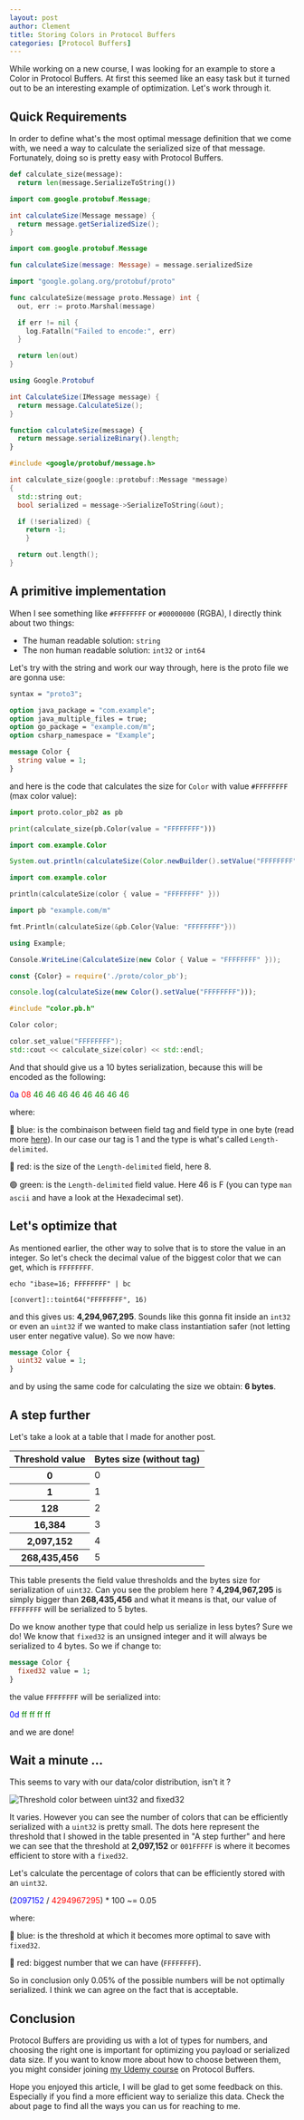 ```yaml
---
layout: post
author: Clement
title: Storing Colors in Protocol Buffers
categories: [Protocol Buffers]
---
```


While working on a new course, I was looking for an example to store a Color in Protocol Buffers. At first this seemed like an easy task but it turned out to be an interesting example of optimization. Let's work through it.

## Quick Requirements

In order to define what's the most optimal message definition that we come with, we need a way to calculate the serialized size of that message. Fortunately, doing so is pretty easy with Protocol Buffers.

```python Python
def calculate_size(message):
  return len(message.SerializeToString())
```
```java Java
import com.google.protobuf.Message;

int calculateSize(Message message) {
  return message.getSerializedSize();
}
```
```kotlin Kotlin
import com.google.protobuf.Message

fun calculateSize(message: Message) = message.serializedSize
```
```go Go
import "google.golang.org/protobuf/proto"

func calculateSize(message proto.Message) int {
  out, err := proto.Marshal(message)

  if err != nil {
    log.Fatalln("Failed to encode:", err)
  }

  return len(out)
}
```
```csharp C#
using Google.Protobuf

int CalculateSize(IMessage message) {
  return message.CalculateSize();
}
```
```js JS
function calculateSize(message) {
  return message.serializeBinary().length;
}
```
```cpp C++
#include <google/protobuf/message.h>

int calculate_size(google::protobuf::Message *message)
{
  std::string out;
  bool serialized = message->SerializeToString(&out);

  if (!serialized) {
    return -1;
	}

  return out.length();
}
```

## A primitive implementation

When I see something like `#FFFFFFFF` or `#00000000` (RGBA), I directly think about two things:

- The human readable solution: `string`
- The non human readable solution: `int32` or `int64`

Let's try with the string and work our way through, here is the proto file we are gonna use:

```proto
syntax = "proto3";

option java_package = "com.example";
option java_multiple_files = true;
option go_package = "example.com/m";
option csharp_namespace = "Example";

message Color {
  string value = 1;
}
```

and here is the code that calculates the size for `Color` with value `#FFFFFFFF` (max color value):

```python Python
import proto.color_pb2 as pb

print(calculate_size(pb.Color(value = "FFFFFFFF")))
```
```java Java
import com.example.Color

System.out.println(calculateSize(Color.newBuilder().setValue("FFFFFFFF").build()));
```
```kotlin Kotlin
import com.example.color

println(calculateSize(color { value = "FFFFFFFF" }))
```
```go Go
import pb "example.com/m"

fmt.Println(calculateSize(&pb.Color{Value: "FFFFFFFF"}))
```
```csharp C#
using Example;

Console.WriteLine(CalculateSize(new Color { Value = "FFFFFFFF" }));
```
```js JS
const {Color} = require('./proto/color_pb');

console.log(calculateSize(new Color().setValue("FFFFFFFF")));
```
```cpp C++
#include "color.pb.h"

Color color;

color.set_value("FFFFFFFF");
std::cout << calculate_size(color) << std::endl;
```

And that should give us a 10 bytes serialization, because this will be encoded as the following:

<p class="text-center h4">
  <span style="color: blue">0a</span>
  <span style="color: red">08</span>
  <span style="color: green">46 46 46 46 46 46 46 46</span>
</p>

where:

🔵 blue: is the combinaison between field tag and field type in one byte (read more [here](https://developers.google.com/protocol-buffers/docs/encoding#structure)). In our case our tag is 1 and the type is what's called `Length-delimited`.

🔴 red: is the size of the `Length-delimited` field, here 8.

🟢 green: is the `Length-delimited` field value. Here 46 is F (you can type `man ascii` and have a look at the Hexadecimal set).

## Let's optimize that

As mentioned earlier, the other way to solve that is to store the value in an integer. So let's check the decimal value of the biggest color that we can get, which is `FFFFFFFF`. 

```shell Linux/Mac
echo "ibase=16; FFFFFFFF" | bc
```
```shell Windows (Powershell)
[convert]::toint64("FFFFFFFF", 16)
```

and this gives us: **4,294,967,295**. Sounds like this gonna fit inside an `int32` or even an `uint32` if we wanted to make class instantiation safer (not letting user enter negative value). So we now have:

```proto
message Color {
  uint32 value = 1;
}
```

and by using the same code for calculating the size we obtain: **6 bytes**.

## A step further

Let's take a look at a table that I made for another post.

<div class="table-responsive">
<table class="table table-striped table-borderless">
  <thead>
    <tr>
      <th scope="col" class="text-center">Threshold value</th>
      <th scope="col" class="text-center">Bytes size (without tag)</th>
    </tr>
  </thead>
  <tbody>
    <tr>
      <th scope="row" class="text-center">0</th>
      <td class="text-center">0</td>
    </tr>
    <tr>
      <th scope="row" class="text-center">1</th>
      <td class="text-center">1</td>
    </tr>
    <tr>
      <th scope="row" class="text-center">128</th>
      <td class="text-center">2</td>
    </tr>
		<tr>
      <th scope="row" class="text-center">16,384</th>
      <td class="text-center">3</td>
    </tr>
		<tr>
      <th scope="row" class="text-center">2,097,152</th>
      <td class="text-center">4</td>
    </tr>
		<tr>
      <th scope="row" class="text-center">268,435,456</th>
      <td class="text-center">5</td>
    </tr>
  </tbody>
</table>
</div>

This table presents the field value thresholds and the bytes size for serialization of `uint32`. Can you see the problem here ? **4,294,967,295** is simply bigger than **268,435,456** and what it means is that, our value of `FFFFFFFF` will be serialized to 5 bytes.

Do we know another type that could help us serialize in less bytes? Sure we do! We know that `fixed32` is an unsigned integer and it will always be serialized to 4 bytes. So we if change to:

```proto
message Color {
  fixed32 value = 1;
}
```

the value `FFFFFFFF` will be serialized into:

<p class="text-center h4">
  <span style="color: blue">0d</span>
  <span style="color: green">ff ff ff ff</span>
</p>

and we are done!

## Wait a minute ...

This seems to vary with our data/color distribution, isn't it ?

<div class="text-center">
  <img src="{{ site.baseurl }}/images/threshold_color.png" alt="Threshold color between uint32 and fixed32">
</div>

It varies. However you can see the number of colors that can be efficiently serialized with a `uint32` is pretty small. The dots here represent the threshold that I showed in the table presented in "A step further" and here we can see that the threshold at **2,097,152** or `001FFFFF` is where it becomes efficient to store with a `fixed32`.

Let's calculate the percentage of colors that can be efficiently stored with an `uint32`.

<p class="text-center h4">
  (<span style="color: blue">2097152</span> / <span style="color: red">4294967295</span>) * 100 ~= 0.05
</p>

where:

🔵 blue: is the threshold at which it becomes more optimal to save with `fixed32`.

🔴 red: biggest number that we can have (`FFFFFFFF`).

So in conclusion only 0.05% of the possible numbers will be not optimally serialized. I think we can agree on the fact that is acceptable.

## Conclusion

Protocol Buffers are providing us with a lot of types for numbers, and choosing the right one is important for optimizing you payload or serialized data size. If you want to know more about how to choose between them, you might consider joining [my Udemy course](https://www.udemy.com/course/protocol-buffers/?referralCode=CB382B4ED9936D6C6193) on Protocol Buffers.

Hope you enjoyed this article, I will be glad to get some feedback on this. Especially if you find a more efficient way to serialize this data. Check the about page to find all the ways you can us for reaching to me.